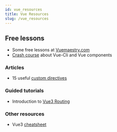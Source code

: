 ```yaml
---
id: vue_resources
title: Vue Resources 
slug: /vue_resources
---
```


## Free lessons

- Some free lessons at [Vuemaestry.com](https://www.vuemastery.com/courses)
- [Crash course](https://www.youtube.com/watch?v=GWRvrSqnFbM) about Vue-Cli and Vue components

### Articles

- 15 useful [custom directives](https://www.telerik.com/blogs/15-must-have-vue-directives-that-will-significantly-maximize-your-productivity)

### Guided tutorials

- Introduction to [Vue3 Routing](https://www.vuemastery.com/blog/vue-router-a-tutorial-for-vue-3/#why-use-vue-router) 


### Other resources

- Vue3 [cheatsheet](/Vue-Essentials-Cheat-Sheet.pdf)

